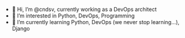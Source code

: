 - 👋 Hi, I’m @cndsv, 
currently working as a DevOps architect
- 👀 I’m interested in Python, DevOps, Programming
- 🌱 I’m currently learning Python, DevOps (we never stop learning...), Django
<!---
- 💞️ I’m looking to collaborate on ...
- 📫 How to reach me ...
--->
<!---
cndsv/cndsv is a ✨ special ✨ repository because its `README.md` (this file) appears on your GitHub profile.
You can click the Preview link to take a look at your changes.
--->
